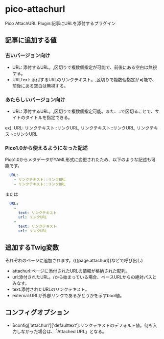# pico-attachurl
Pico AttachURL Plugin:記事にURLを添付するプラグイン

## 記事に追加する値

### 古いバージョン向け
 * URL: 添付するURL。,区切りで複数個指定が可能で、前後にある空白は無視する。
 * URLText: 添付するURLのリンクテキスト。,区切りで複数個指定が可能で、前後にある空白は無視する。

### あたらしいバージョン向け
 * URL: 添付するURL。,区切りで複数個指定可能。また、::で区切ることで、サイトのタイトルを指定できる。

ex).
    URL: リンクテキスト::リンクURL, リンクテキスト::リンクURL, リンクテキスト::リンクURL

### Pico1.0から使えるようになった記述
Pico1.0からメタデータがYAML形式に変更されたため、以下のような記述も可能です。

```yaml
  URL: 
    - リンクテキスト::リンクURL
    - リンクテキスト::リンクURL
```

または

```yaml
  URL: 
    - 
      text: リンクテキスト
      url: リンクURL
    - 
      text: リンクテキスト
      url: リンクURL
```

##  追加するTwig変数
それぞれのページに追加されます。({{page.attachurl}}などで呼び出し)
 * attachurl:ページに添付されたURLの情報が格納された配列。
  * url:添付されたURL。/から始まっている場合、ベースURLからの絶対パスとみなす。
  * text:添付されたURLのリンクテキスト。
  * external:URLが外部リンクであるかどうかを示すbool値。

##  コンフィグオプション
 * $config['attachurl']['defaulttext']:リンクテキストのデフォルト値。何も入力しなかった場合は、「Attached URL」となる。
